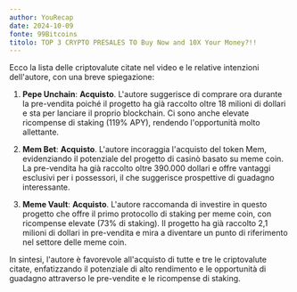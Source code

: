 ```yaml
---
author: YouRecap
date: 2024-10-09
fonte: 99Bitcoins
titolo: TOP 3 CRYPTO PRESALES TO Buy Now and 10X Your Money?!!
---
```


Ecco la lista delle criptovalute citate nel video e le relative intenzioni dell'autore, con una breve spiegazione:

1. **Pepe Unchain**: **Acquisto**. L'autore suggerisce di comprare ora durante la pre-vendita poiché il progetto ha già raccolto oltre 18 milioni di dollari e sta per lanciare il proprio blockchain. Ci sono anche elevate ricompense di staking (119% APY), rendendo l'opportunità molto allettante.

2. **Mem Bet**: **Acquisto**. L'autore incoraggia l'acquisto del token Mem, evidenziando il potenziale del progetto di casinò basato su meme coin. La pre-vendita ha già raccolto oltre 390.000 dollari e offre vantaggi esclusivi per i possessori, il che suggerisce prospettive di guadagno interessante.

3. **Meme Vault**: **Acquisto**. L'autore raccomanda di investire in questo progetto che offre il primo protocollo di staking per meme coin, con ricompense elevate (73% di staking). Il progetto ha già raccolto 2,1 milioni di dollari in pre-vendita e mira a diventare un punto di riferimento nel settore delle meme coin.

In sintesi, l'autore è favorevole all'acquisto di tutte e tre le criptovalute citate, enfatizzando il potenziale di alto rendimento e le opportunità di guadagno attraverso le pre-vendite e le ricompense di staking.
